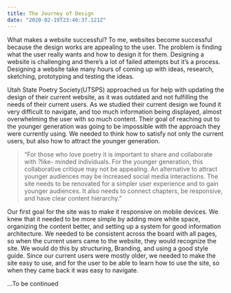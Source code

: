 ```yaml
---
title: The Journey of Design
date: "2020-02-19T23:46:37.121Z"
---
```


What makes a website successful? To me, websites become successful because the design works are appealing to the user. The problem is finding what the user really wants and how to design it for them. Designing a website is challenging and there’s a lot of failed attempts but it’s a process. Designing a website take many hours of coming up with ideas, research, sketching, prototyping and testing the ideas.

Utah State Poetry Society(UTSPS) approached us for help with updating the design of their current website, as it was outdated and not fulfilling the needs of their current users. As we studied their current design we found it very difficult to navigate, and too much information being displayed, almost overwhelming the user with so much content. Their goal of reaching out to the younger generation was going to be impossible with the approach they were currently using. We needed to think how to satisfy not only the current users, but also how to attract the younger generation.

> “For those who love poetry it is important to share and collaborate with ?like- minded individuals. For the younger generation, this collaborative critique may not be appealing. An alternative to attract younger audiences may be increased social media interactions. The site needs to be renovated for a simpler user experience and to gain younger audiences. It also needs to connect chapters, be responsive, and have clear content hierarchy.”

Our first goal for the site was to make it responsive on mobile devices. We knew that it needed to be more simple by adding more white space, organizing the content better, and setting up a system for good information architecture. We needed to be consistent across the board with all pages, so when the current users came to the website, they would recognize the site. We would do this by structuring, Branding, and using a good style guide. Since our current users were mostly older, we needed to make the site easy to use, and for the user to be able to learn how to use the site, so when they came back it was easy to navigate.

...To be continued
